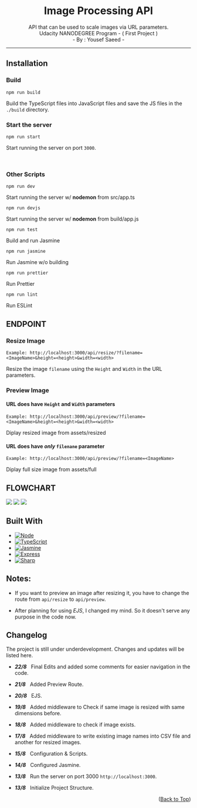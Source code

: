 <a name="readme-top"></a>

<h1 align="center">
Image Processing API
</h1>

<p align="center">
API that can be used to scale images via URL parameters.
<br>Udacity NANODEGREE Program - ( First Project )
<br>- By : Yousef Saeed -
</p>

---

## Installation

### Build

```
npm run build
```

Build the TypeScript files into JavaScript files and save the JS files in the `./build` directory.

### Start the server

```
npm run start
```

Start running the server on port `3000`.

<br>

### Other Scripts

```
npm run dev
```

Start running the server w/ **nodemon** from src/app.ts

```
npm run devjs
```

Start running the server w/ **nodemon** from build/app.js

```
npm run test
```
Build and run Jasmine

```
npm run jasmine
```

Run Jasmine w/o building

```
npm run prettier
```

Run Prettier

```
npm run lint
```

Run ESLint


## ENDPOINT

### Resize Image

`Example: http://localhost:3000/api/resize/?filename=<ImageName>&height=<height>&width=<width>`

Resize the image `filename` using the `Height` and `Width` in the URL parameters.

### Preview Image

#### URL does have `Height` and `Width` parameters

`Example: http://localhost:3000/api/preview/?filename=<ImageName>&height=<height>&width=<width>`

Diplay resized image from assets/resized

#### URL does have *only* `filenane` parameter

`Example: http://localhost:3000/api/preview/?filename=<ImageName>`

Diplay full size image from assets/full



## FLOWCHART

<img src="flowchart.png">

<img src="flowchart-resize-route.png">

<img src="flowchart-preview-route.png">

## Built With

* [![Node][node.shield]][node-url]
* [![TypeScript][ts.shield]][ts-url]
* [![Jasmine][jasmine.shield]][jasmine-url]
* [![Express][express.shield]][express-url]
* [![Sharp][sharp.shield]][sharp-url]

## Notes:

- If you want to preview an image after resizing it, you have to change the route from `api/resize` to `api/preview`.

- After planning for using *EJS*, I changed my mind. So it doesn't serve any purpose in the code now.


## Changelog

The project is still under underdevelopment. Changes and updates will be listed here.

- ***22/8*** &nbsp; Final Edits and added some comments for easier navigation in the code.

- ***21/8*** &nbsp; Added Preview Route.

- ***20/8*** &nbsp; EJS.

- ***19/8*** &nbsp; Added middleware to Check if same image is resized with same dimensions before.

- ***18/8*** &nbsp; Added middleware to check if image exists.

- ***17/8*** &nbsp; Added middleware to write existing image names into CSV file and another for resized images.

- ***15/8*** &nbsp; Configuration & Scripts.

- ***14/8*** &nbsp; Configured Jasmine.

- ***13/8*** &nbsp; Run the server on port 3000 `http://localhost:3000`.

- ***13/8*** &nbsp; Initialize Project Structure.


<p align="right">(<a href="#readme-top">Back to Top</a>)</p>



[node.shield]: https://img.shields.io/badge/Node.js-43853D?style=for-the-badge&logo=node.js&logoColor=white
[node-url]: https://nodejs.org/

[ts.shield]: https://img.shields.io/badge/TypeScript-007ACC?style=for-the-badge&logo=typescript&logoColor=white
[ts-url]: https://www.typescriptlang.org/

[jasmine.shield]: https://img.shields.io/badge/jasmine.js-8a4182?style=for-the-badge&logo=jasmine&logoColor=white
[jasmine-url]: https://jasmine.github.io/

[express.shield]: https://img.shields.io/badge/Express.js-404D59?style=for-the-badge&logo=express&logoColor=white
[express-url]: https://expressjs.com/

[sharp.shield]: https://img.shields.io/badge/sharp.js-009900?style=for-the-badge&logo=sharp&logoColor=white
[sharp-url]: https://sharp.pixelplumbing.com/

